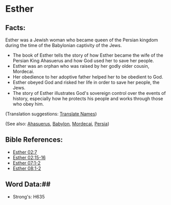 # Esther #

## Facts: ##

Esther was a Jewish woman who became queen of the Persian kingdom during the time of the Babylonian captivity of the Jews.

* The book of Esther tells the story of how Esther became the wife of the Persian King Ahasuerus and how God used her to save her people.
* Esther was an orphan who was raised by her godly older cousin, Mordecai.
* Her obedience to her adoptive father helped her to be obedient to God.
* Esther obeyed God and risked her life in order to save her people, the Jews.
* The story of Esther illustrates God's sovereign control over the events of history, especially how he protects his people and works through those who obey him.

(Translation suggestions: [Translate Names](rc://en/ta/man/translate/translate-names))

(See also: [Ahasuerus](../other/ahasuerus.md), [Babylon](../other/babylon.md), [Mordecai](../other/mordecai.md), [Persia](../other/persia.md))

## Bible References: ##

* [Esther 02:7](rc://en/tn/help/est/02/07)
* [Esther 02:15-16](rc://en/tn/help/est/02/15)
* [Esther 07:1-2](rc://en/tn/help/est/07/01)
* [Esther 08:1-2](rc://en/tn/help/est/08/01)

## Word Data:##

* Strong's: H635


